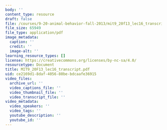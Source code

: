 ```yaml
---
body: ''
content_type: resource
draft: false
file: /courses/9-20-animal-behavior-fall-2013/mit9_20f13_lec16_transcript.pdf
file_size: 65949
file_type: application/pdf
image_metadata:
  caption: ''
  credit: ''
  image-alt: ''
learning_resource_types: []
license: https://creativecommons.org/licenses/by-nc-sa/4.0/
resourcetype: Document
title: MIT9_20F13_lec16_transcript.pdf
uid: ce2169d1-8daf-4056-80be-bdcaafe36915
video_files:
  archive_url: ''
  video_captions_file: ''
  video_thumbnail_file: ''
  video_transcript_file: ''
video_metadata:
  video_speakers: ''
  video_tags: ''
  youtube_description: ''
  youtube_id: ''
---
```


